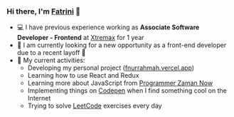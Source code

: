 ### Hi there, I'm [Fatrini](https://fnurrahmah.vercel.app/) 👋 ###

* 💻 I have previous experience working as **Associate Software Developer - Frontend** at [Xtremax](https://www.xtremax.com/) for 1 year
* 🔎 I am currently looking for a new opportunity as a front-end developer due to a recent layoff 🥲
* 🌱 My current activities:
  * Developing my personal project ([fnurrahmah.vercel.app](https://fnurrahmah.vercel.app/))
  * Learning how to use React and Redux 
  * Learning more about JavaScript from [Programmer Zaman Now](https://kelas.programmerzamannow.com/p/pemrograman-javascript-untuk-pemula-sampai-mahir)
  * Implementing things on [Codepen](https://codepen.io/fnurrahmah125) when I find something cool on the Internet
  * Trying to solve [LeetCode](https://leetcode.com/fnurrahmah125/) exercises every day 
